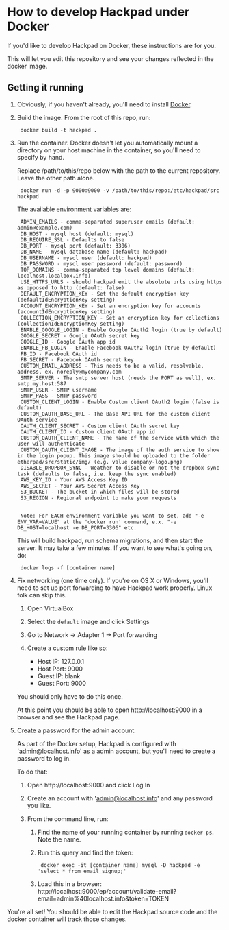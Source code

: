 How to develop Hackpad under Docker
===================================

If you'd like to develop Hackpad on Docker, these instructions are for you.

This will let you edit this repository and see your changes reflected in the docker image. 

Getting it running
-------------------

1. Obviously, if you haven't already, you'll need to install [Docker](https://docs.docker.com/installation/).

2. Build the image. From the root of this repo, run:

		docker build -t hackpad .

3. Run the container. Docker doesn't let you automatically mount a directory on your host machine in the container, so you'll need to specify by hand. 

	Replace /path/to/this/repo below with the path to the current repository. Leave the other path alone. 

		docker run -d -p 9000:9000 -v /path/to/this/repo:/etc/hackpad/src hackpad
		
	The available environment variables are:
	
        ADMIN_EMAILS - comma-separated superuser emails (default: admin@example.com)
        DB_HOST - mysql host (default: mysql)
        DB_REQUIRE_SSL - Defaults to false
        DB_PORT - mysql port (default: 3306)
        DB_NAME - mysql database name (default: hackpad)
        DB_USERNAME - mysql user (default: hackpad)
        DB_PASSWORD - mysql user password (default: password)
        TOP_DOMAINS - comma-separated top level domains (default: localhost,localbox.info)
        USE_HTTPS_URLS - should hackpad emit the absolute urls using https as opposed to http (default: false)
        DEFAULT_ENCRYPTION_KEY - Set the default encryption key (defaultIdEncryptionKey setting)
        ACCOUNT_ENCRYPTION_KEY - Set an encryption key for accounts (accountIdEncryptionKey setting)
        COLLECTION_ENCRYPTION_KEY - Set an encryption key for collections (collectionIdEncryptionKey setting)
        ENABLE_GOOGLE_LOGIN - Enable Google OAuth2 login (true by default)
        GOOGLE_SECRET - Google OAuth secret key
        GOOGLE_ID - Google OAuth app id
        ENABLE_FB_LOGIN - Enable Facebook OAuth2 login (true by default)
        FB_ID - Facebook OAuth id
        FB_SECRET - Facebook OAuth secret key
        CUSTOM_EMAIL_ADDRESS - This needs to be a valid, resolvable, address, ex. noreply@mycompany.com
        SMTP_SERVER - The smtp server host (needs the PORT as well), ex. smtp.my.host:587
        SMTP_USER - SMTP username
        SMTP_PASS - SMTP password
        CUSTOM_CLIENT_LOGIN - Enable Custom client OAuth2 login (false is default)
        CUSTOM_OAUTH_BASE_URL - The Base API URL for the custom client OAuth service
        OAUTH_CLIENT_SECRET - Custom client OAuth secret key
        OAUTH_CLIENT_ID - Custom client OAuth app id
        CUSTOM_OAUTH_CLIENT_NAME - The name of the service with which the user will authenticate
        CUSTOM_OAUTH_CLIENT_IMAGE - The image of the auth service to show in the login popup. This image should be uploaded to the folder etherpad/src/static/img/ (e.g. value company-logo.png)
        DISABLE_DROPBOX_SYNC - Weather to disable or not the dropbox sync task (defaults to false, i.e. keep the sync enabled)
        AWS_KEY_ID - Your AWS Access Key ID
        AWS_SECRET - Your AWS Secret Access Key
        S3_BUCKET - The bucket in which files will be stored
        S3_REGION - Regional endpoint to make your requests
        
        
        Note: For EACH environment variable you want to set, add "-e ENV_VAR=VALUE" at the 'docker run' command, e.x. "-e DB_HOST=localhost -e DB_PORT=3306" etc. 

	This will build hackpad, run schema migrations, and then start the server. It may take a few minutes. If you want to see what's going on, do:

		docker logs -f [container name]

4. Fix networking (one time only). If you're on OS X or Windows, you'll need to set up port forwarding to have Hackpad work properly. Linux folk can skip this.

	1. Open VirtualBox

	2. Select the `default` image and click Settings

	3. Go to Network -> Adapter 1 -> Port forwarding

	4. Create a custom rule like so:

		* Host IP: 127.0.0.1
		* Host Port: 9000
		* Guest IP: blank
		* Guest Port: 9000

	You should only have to do this once.

	At this point you should be able to open http://localhost:9000 in a browser and see the Hackpad page.

5. Create a password for the admin account.

	As part of the Docker setup, Hackpad is configured with 'admin@localhost.info' as a admin account, but you'll need to create a password to log in. 

	To do that: 

	1. Open http://localhost:9000 and click Log In

	2. Create an account with 'admin@localhost.info' and any password you like.

	3. From the command line, run:

		1. Find the name of your running container by running `docker ps`. Note the name. 

		2. Run this query and find the token:

				docker exec -it [container name] mysql -D hackpad -e 'select * from email_signup;'

		3. Load this in a browser: http://localhost:9000/ep/account/validate-email?email=admin%40localhost.info&token=TOKEN


You're all set!  You should be able to edit the Hackpad source code and the docker container will track those changes.

